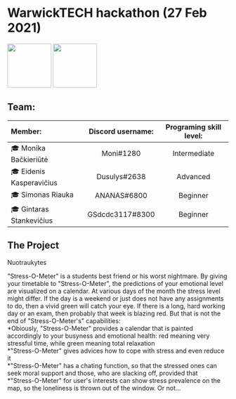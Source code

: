 # WarwickTECH hackathon (27 Feb 2021)

<img src="https://en.ktu.edu/wp-content/uploads/sites/5/2016/08/KTU-EN.svg" height="100" />
<img src="https://studentams.ktu.edu/wp-content/uploads/sites/54/2016/09/Gifted-300x141.png" height="100" />

## Team: 

|          Member: | Discord username: | Programing skill level: |
| :------------------------- |:---------------------:| :---------------------------:|
| 🎓 Monika Bačkieriūtė     | Moni#1280 | Intermediate |
| 🎓 Eidenis Kasperavičius  | Dusulys#2638 | Advanced |
| 🎓 Simonas Riauka         | ANANAS#6800 | Beginner |
| 🎓 Gintaras Stankevičius  | GSdcdc3117#8300 | Beginner |

                               
                               
                          
                                  
                      


## The Project  

Nuotraukytes  

"Stress-O-Meter" is a students best friend or his worst nightmare. By giving your timetable to "Stress-O-Meter", the predictions of your emotional level are visualized on a calendar. At various days of the month the stress level might differ. If the day is a weekend or just does not have any assignments to do, then a vivid green will catch your eye. If there is a long, hard working day or an exam, then probably that week is blazing red. But that is not the end of "Stress-O-Meter's" capabilities:  
    *Obiously, "Stress-O-Meter" provides a calendar that is painted accordingly to your busyness and emotional health: red meaning very stressful time, while green meaning total relaxation  
    *"Stress-O-Meter" gives advices how to cope with stress and even reduce it  
    *"Stress-O-Meter" has a chating function, so that the stressed ones can seek moral support and those, who are slacking off, provided that  
    *"Stress-O-Meter" for user's interests can show stress prevalence on the map, so the loneliness is thrown out of the window. Or not...  

